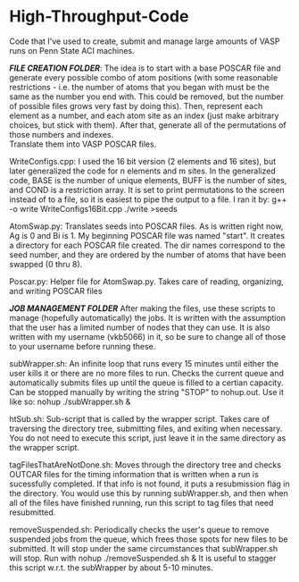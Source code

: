 # High-Throughput-Code
Code that I've used to create, submit and manage large amounts of VASP runs on Penn State ACI machines.


***FILE CREATION FOLDER***:
The idea is to start with a base POSCAR file and generate every possible combo of atom positions (with some reasonable restrictions - 
i.e. the number of atoms that you began with must be the same as the number you end with.  This could be removed, but the number of
possible files grows very fast by doing this).
Then, represent each element as a number, and each atom site as an index (just make arbitrary choices, but stick with them). 
After that, generate all of the permutations of those numbers and indexes.  
Translate them into VASP POSCAR files.

  WriteConfigs.cpp:
  I used the 16 bit version (2 elements and 16 sites), but later generalized the code for n elements and m sites.  In the generalized code,
  BASE is the number of unique elements, BUFF is the number of sites, and COND is a restriction array.  It is set to print permutations to
  the screen instead of to a file, so it is easiest to pipe the output to a file.  I ran it by:
    g++ -o write WriteConfigs16Bit.cpp
    ./write >seeds

  AtomSwap.py:
  Translates seeds into POSCAR files.  As is written right now, Ag is 0 and Bi is 1.  My beginning POSCAR file was named "start". It creates 
  a directory for each POSCAR file created.  The dir names correspond to the seed number, and they are ordered by the number of atoms that 
  have been swapped (0 thru 8).  
  
  Poscar.py:
  Helper file for AtomSwap.py.  Takes care of reading, organizing, and writing POSCAR files


***JOB MANAGEMENT FOLDER***
After making the files, use these scripts to manage (hopefully automatically) the jobs.  It is written with the assumption that the user has
a limited number of nodes that they can use.  It is also written with my username (vkb5066) in it, so be sure to change all of those to your
username before running these.

  subWrapper.sh:
  An infinite loop that runs every 15 minutes until either the user kills it or there are no more files to run.  Checks the current queue and
  automatically submits files up until the queue is filled to a certian capacity.  Can be stopped manually by writing the string "STOP" to 
  nohup.out.  Use it like so:
    nohup ./subWrapper.sh &
  
  htSub.sh:
  Sub-script that is called by the wrapper script.  Takes care of traversing the directory tree, submitting files, and exiting when necessary.
  You do not need to execute this script, just leave it in the same directory as the wrapper script.
  
  tagFilesThatAreNotDone.sh:
  Moves through the directory tree and checks OUTCAR files for the timing information that is written when a run is sucessfully completed.  If
  that info is not found, it puts a resubmission flag in the directory.  You would use this by running subWrapper.sh, and then when all of the 
  files have finished running, run this script to tag files that need resubmitted.
  
  removeSuspended.sh:
  Periodically checks the user's queue to remove suspended jobs from the queue, which frees those spots for new files to be submitted.  It will
  stop under the same circumstances that subWrapper.sh will stop.  Run with
    nohup ./removeSuspended.sh &
  It is useful to stagger this script w.r.t. the subWrapper by about 5-10 minutes.
  
  
  
  
  
  
 

